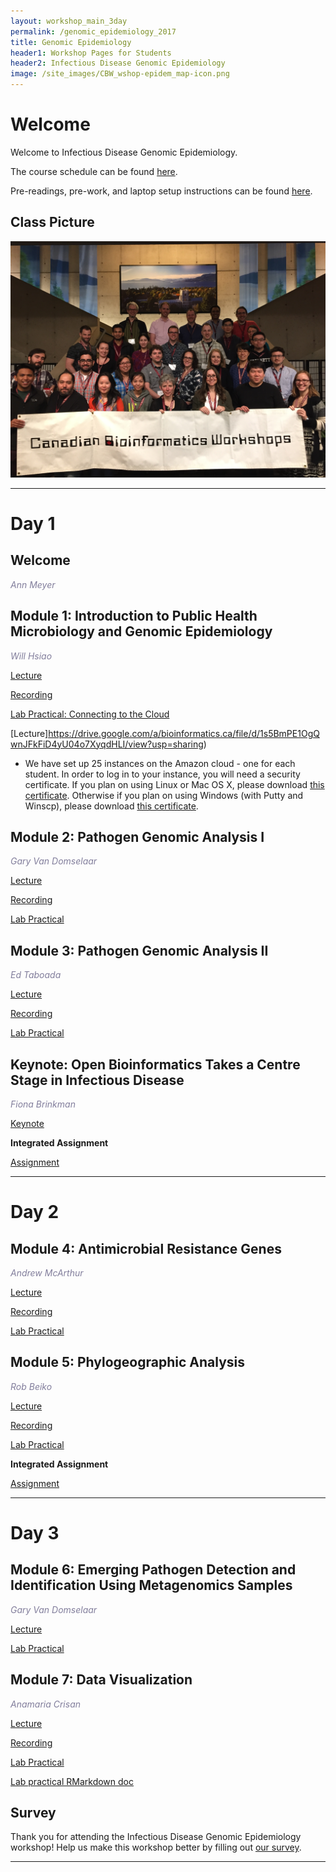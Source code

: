 ```yaml
---
layout: workshop_main_3day
permalink: /genomic_epidemiology_2017
title: Genomic Epidemiology
header1: Workshop Pages for Students
header2: Infectious Disease Genomic Epidemiology
image: /site_images/CBW_wshop-epidem_map-icon.png
---
```


# Welcome <a id="welcome"></a>

Welcome to Infectious Disease Genomic Epidemiology.  

The course schedule can be found [here](https://bioinformaticsdotca.github.io/genomic_epidemiology_2017_schedule).

Pre-readings, pre-work, and laptop setup instructions can be found [here](https://bioinformaticsdotca.github.io/genomic_epidemiology_2017_prework).  

## Class Picture

<img src="https://github.com/bioinformaticsdotca/Genomic_Epi_2017/blob/master/IMG_0124.JPG?raw=true" alt="Load Dataset" width="750" />

***

# Day 1 <a id="day1"></a>

## Welcome

*<font color="#827e9c">Ann Meyer</font>*

## Module 1: Introduction to Public Health Microbiology and Genomic Epidemiology

*<font color="#827e9c">Will Hsiao</font>*

[Lecture](https://drive.google.com/a/bioinformatics.ca/file/d/1XfEm12YlckYJzqQp2ZToakl4ou-Qs66d/view?usp=sharing)  

[Recording](https://youtu.be/IUfNuKVS6KA)  

[Lab Practical: Connecting to the Cloud](http://bioinformaticsdotca.github.io/AWS_setup)

[Lecture]https://drive.google.com/a/bioinformatics.ca/file/d/1s5BmPE1OgQwnJFkFiD4yU04o7XyqdHLI/view?usp=sharing)  

* We have set up 25 instances on the Amazon cloud - one for each student. In order to log in to your instance, you will need a security certificate. If you plan on using Linux or Mac OS X, please download [this certificate](http://cbwmeta.dyndns.info/private/CBWNY.pem). Otherwise if you plan on using Windows (with Putty and Winscp), please download [this certificate](http://cbwmeta.dyndns.info/private/CBWNY.ppk).

## Module 2: Pathogen Genomic Analysis I

*<font color="#827e9c">Gary Van Domselaar</font>*

[Lecture](https://drive.google.com/a/bioinformatics.ca/file/d/1GWssmgegxWMy2X4jdiHfEJJvionoC27B/view?usp=sharing)  

[Recording](https://youtu.be/1p5HYSGt-PI)

[Lab Practical](http://bioinformaticsdotca.github.io/genomic_epidemiology_2017_PGA_1)

## Module 3: Pathogen Genomic Analysis II

*<font color="#827e9c">Ed Taboada</font>*

[Lecture](https://drive.google.com/a/bioinformatics.ca/file/d/1NUozh3ZtHD2ejE4Dpp8FvFF2n1vNiJQn/view?usp=sharing)  

[Recording](https://youtu.be/QCZk5_W8dII)  

[Lab Practical](http://bioinformaticsdotca.github.io/GenEpi_2017_module3_lab)  

## Keynote: Open Bioinformatics Takes a Centre Stage in Infectious Disease  

*<font color="#827e9c">Fiona Brinkman</font>*  

[Keynote](https://drive.google.com/a/bioinformatics.ca/file/d/18XUq2ELCeMCbV-pOkVHdcqOD127z6fqq/view?usp=sharing)  

**Integrated Assignment**  

[Assignment](http://bioinformaticsdotca.github.io/GenEpi_2017_day1_assignment)  


***

# Day 2 <a id="day2"></a>

## Module 4: Antimicrobial Resistance Genes  

*<font color="#827e9c">Andrew McArthur</font>*

[Lecture](https://drive.google.com/a/bioinformatics.ca/file/d/10S8x8Clfn-lKmLqCTH3RKx0TFTbnxsyx/view?usp=sharing)  

[Recording](https://youtu.be/7TA5o5TFKR4)  

[Lab Practical](http://bioinformaticsdotca.github.io/GenEpi_2017_module4_lab)

## Module 5: Phylogeographic Analysis

*<font color="#827e9c">Rob Beiko</font>*

[Lecture](https://drive.google.com/a/bioinformatics.ca/file/d/1ZODmMn_Bm5GakKXV-SOV-b1D33H4BRoW/view?usp=sharing)  

[Recording](https://youtu.be/CekT1_hsyZE)  

[Lab Practical](http://bioinformaticsdotca.github.io/GenEpi_2017_module5_lab)

**Integrated Assignment**  

[Assignment](http://bioinformaticsdotca.github.io/GenEpi_2017_day2_assignment)  

***

# Day 3 <a id="day3"></a>

## Module 6: Emerging Pathogen Detection and Identification Using Metagenomics Samples  

*<font color="#827e9c">Gary Van Domselaar</font>*

[Lecture](https://drive.google.com/a/bioinformatics.ca/file/d/1NghUIsZBUXqE4gYuShbYlv8dizncdA5_/view?usp=sharing)

[Lab Practical](http://bioinformaticsdotca.github.io/genomic_epidemiology_2017_EPD_IMS)  


## Module 7: Data Visualization    

*<font color="#827e9c">Anamaria Crisan</font>*

[Lecture](https://drive.google.com/a/bioinformatics.ca/file/d/18iYUDoFnn0z0G-QtT-rpcsAmR5AA030j/view?usp=sharing)

[Recording](https://youtu.be/9gNC5ZU5xQ8)  

[Lab Practical](http://rpubs.com/amcrisan/epiDesignPatterns) 

[Lab practical RMarkdown doc](https://github.com/bioinformaticsdotca/Genomic_Epi_2017/blob/master/CBW2017.Rmd)  

## Survey

Thank you for attending the Infectious Disease Genomic Epidemiology workshop!  Help us make this workshop better by filling out [our survey](https://goo.gl/forms/1SkX62TTFzLBExcC2).  

***  
